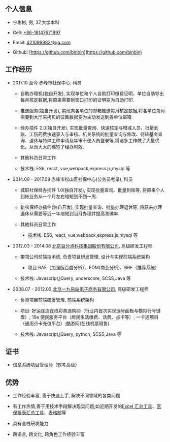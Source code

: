 ## 个人信息

- 宁彬彬, 男, 37,大学本科

- Cell: [+86-18147671897](tel:+86-18147671897)

- Email: [421099982@qq.com](mailTo:421099982@qq.com)

- Github: [https://github.com/binbin](https://github.com/binbin)

## 工作经历

- 2017.10 至今 赤峰市社保中心, 科员

  - 自助办理机(独自开发), 实现单位和个人自助打印缴费证明、单位自助导出每月核定数据,将原来需要到窗口打印的证明变为自助打印.

  - 推送服务(独自开发), 实现向各单位的邮箱推送每月核定数据,将各单位每月需要到大厅来拷贝的征集数据变为主动发送到各单位邮箱.

  - 经办插件 2.0(独自开发), 实现批量查询、快速核定与增减人员、批量到账、工伤药费快速录入与审核、机关系统的批量查询与修改、待转基金查询、退休与特殊工种申请及年审不便人员登录等,将诸多工作做了大量优化，从而大大的缩短了经办时效.
  - 其他科员日常工作

  - 技术栈: ES6, react, vue,webpack,express.js,mysql 等

- 2014.09 - 2017.09 赤峰市松山区社保中心(公务员考录), 科员

  - 城职社保经办插件 1.0(独自开发), 实现批量查询、批量到账等, 将原来个人到帐业务从一个月左右缩短到不到一周.

  - 新农保经办插件(独自开发), 实现批量查询、批量办理退休等, 将原来办理退休从需要等近一年缩短到当月办理并提高准确率.
  - 其他科员日常工作

    - 技术栈: ES6, react, vue,webpack,express.js,mysql 等

- 2012.03 - 2014.08 [北京百分点科技集团股份有限公司](https://www.percent.cn/), 高级研发工程师

  - 带领公司前端技术线, 负责项目研发管理, 设计与实现前端系统架构

    - 项目:BAE（加强版百度分析）、EDM(商业分析)、BRE（推荐系统）

  - 技术栈: Javascript,jQuery, underscore, SCSS,Java 等

- 2008.07 - 2012.03 [北京一九易站电子商务有限公司](https://www.19e.cn/), 高级研发工程师

  - 负责项目前端研发管理, 前端系统架构

  - 项目: 好运连连在线彩票选购网（行业内首次实现选号面板与模拟行号键盘）; 19e 便民服务平台（居民生活缴费、话费、点卡等）; 一卡通项目（通用点卡充值平台）;酷游网(在线机票销售).

  - 技术栈: Javascript,jQuery, python, SCSS,Java 等

## 证书

- 信息系统项目管理师（软考高级）

## 优势

- 工作经验丰富, 善于快速上手, 解决不同领域的各类问题

- 有工作热情,善于用技术手段解决现实问题,如近期开发的[Excel 汇总工具](https://pan.baidu.com/s/1GImnuX3Ko8sU5GSR6UHfPw?pwd=bdx9)、[医保报表汇总工具](https://pan.baidu.com/s/1TWW-1o1-enk3s_yaJnlRzw?pwd=6pva)、[表格邮](https://pan.baidu.com/s/1uytXnYGzKphqev27rVjS6Q?pwd=vpzk)等

- 具有全栈研发能力

- 跨语言, 跨文化, 跨角色工作经验丰富
